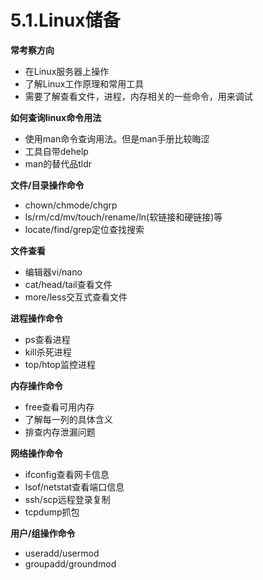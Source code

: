 # 5.1.Linux储备

**常考察方向**

- 在Linux服务器上操作
- 了解Linux工作原理和常用工具
- 需要了解查看文件，进程，内存相关的一些命令，用来调试

**如何查询linux命令用法**

- 使用man命令查询用法。但是man手册比较晦涩
- 工具自带dehelp
- man的替代品tldr

**文件/目录操作命令**

- chown/chmode/chgrp
- ls/rm/cd/mv/touch/rename/ln(软链接和硬链接)等
- locate/find/grep定位查找搜索

**文件查看**

- 编辑器vi/nano
- cat/head/tail查看文件
- more/less交互式查看文件

**进程操作命令**

- ps查看进程
- kill杀死进程
- top/htop监控进程

**内存操作命令**

- free查看可用内存
- 了解每一列的具体含义
- 排查内存泄漏问题

**网络操作命令**

- ifconfig查看网卡信息
- lsof/netstat查看端口信息
- ssh/scp远程登录复制
- tcpdump抓包

**用户/组操作命令**

- useradd/usermod
- groupadd/groundmod